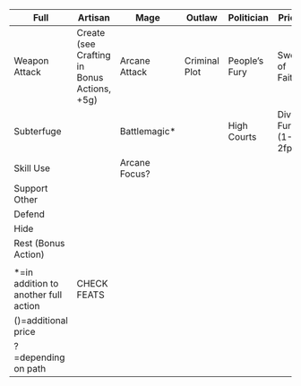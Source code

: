 | Full                                 | Artisan                                     | Mage          | Outlaw        | Politician    | Priest               | Ranger              | Scholar           | Warrior              |
| ------------------------------------ | ------------------------------------------- | ------------- | ------------- | ------------- | -------------------- | ------------------- | ----------------- | -------------------- |
| Weapon Attack                        | Create (see Crafting in Bonus Actions, +5g) | Arcane Attack | Criminal Plot | People’s Fury | Sword of Faith       | Kin of the Land?    | Intense Research* | Language of Violence |
| Subterfuge                           |                                             | Battlemagic*  |               | High Courts   | Divine Fury (1-2fp)* | Pathbreaker         | Eye of Truth      | Ways of War?         |
| Skill Use                            |                                             | Arcane Focus? |               |               |                      |                     |                   | Overwhelming Attack* |
| Support Other                        |                                             |               |               |               |                      |                     |                   | Siege Equipment*     |
| Defend                               |                                             |               |               |               |                      |                     |                   |                      |
| Hide                                 |                                             |               |               |               |                      |                     |                   |                      |
| Rest (Bonus Action)                  |                                             |               |               |               |                      |                     |                   |                      |
|                                      |                                             |               |               |               |                      |                     |                   |                      |
| *=in addition to another full action | CHECK FEATS 
| ()=additional price |                   |                      |
| ?=depending on path                  |                                             |               |               |               |                      |                     |                   |                      |

